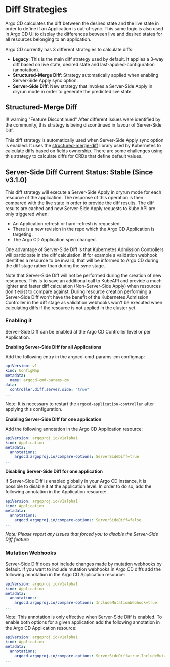 # Diff Strategies

Argo CD calculates the diff between the desired state and the live
state in order to define if an Application is out-of-sync. This same
logic is also used in Argo CD UI to display the differences between
live and desired states for all resources belonging to an application.

Argo CD currently has 3 different strategies to calculate diffs:

- **Legacy**: This is the main diff strategy used by default. It
  applies a 3-way diff based on live state, desired state and
  last-applied-configuration (annotation).
- **Structured-Merge Diff**: Strategy automatically applied when
  enabling Server-Side Apply sync option. 
- **Server-Side Diff**: New strategy that invokes a Server-Side Apply
  in dryrun mode in order to generate the predicted live state.

## Structured-Merge Diff

!!! warning "Feature Discontinued"
    After different issues were identified by the community, this strategy is being discontinued in favour of Server-Side Diff.

This diff strategy is automatically used when Server-Side Apply
sync option is enabled. It uses the [structured-merge-diff][2] library
used by Kubernetes to calculate diffs based on fields ownership. There
are some challenges using this strategy to calculate diffs for CRDs
that define default values.

## Server-Side Diff Current Status: Stable (Since v3.1.0)

This diff strategy will execute a Server-Side Apply in dryrun mode for
each resource of the application. The response of this operation is then
compared with the live state in order to provide the diff results. The
diff results are cached and new Server-Side Apply requests to Kube API
are only triggered when:

- An Application refresh or hard-refresh is requested.
- There is a new revision in the repo which the Argo CD Application is
  targeting.
- The Argo CD Application spec changed.

One advantage of Server-Side Diff is that Kubernetes Admission
Controllers will participate in the diff calculation. If for example
a validation webhook identifies a resource to be invalid, that will be
informed to Argo CD during the diff stage rather than during the sync 
stage.

Note that Server-Side Diff will not be performed during the creation of new resources.
This is to save an additional call to KubeAPI and provide a much lighter and faster diff calculation
(Non-Server-Side Apply) when resources don't exist to compare against. During resource creation performing a
Server-Side Diff won't have the benefit of the Kubernetes Admission Controller in the diff stage as validation webhooks 
won't be executed when calculating diffs if the resource is not applied in the cluster yet.

### Enabling it

Server-Side Diff can be enabled at the Argo CD Controller level or per
Application.

**Enabling Server-Side Diff for all Applications**

Add the following entry in the argocd-cmd-params-cm configmap:

```yaml
apiVersion: v1
kind: ConfigMap
metadata:
  name: argocd-cmd-params-cm
data:
  controller.diff.server.side: "true"
...
```

Note: It is necessary to restart the `argocd-application-controller`
after applying this configuration.

**Enabling Server-Side Diff for one application**

Add the following annotation in the Argo CD Application resource:

```yaml
apiVersion: argoproj.io/v1alpha1
kind: Application
metadata:
  annotations:
    argocd.argoproj.io/compare-options: ServerSideDiff=true
...
```

**Disabling Server-Side Diff for one application**

If Server-Side Diff is enabled globally in your Argo CD instance, it
is possible to disable it at the application level. In order to do so,
add the following annotation in the Application resource:

```yaml
apiVersion: argoproj.io/v1alpha1
kind: Application
metadata:
  annotations:
    argocd.argoproj.io/compare-options: ServerSideDiff=false
...
```

*Note: Please report any issues that forced you to disable the
Server-Side Diff feature*

### Mutation Webhooks

Server-Side Diff does not include changes made by mutation webhooks by
default. If you want to include mutation webhooks in Argo CD diffs add
the following annotation in the Argo CD Application resource:

```yaml
apiVersion: argoproj.io/v1alpha1
kind: Application
metadata:
  annotations:
    argocd.argoproj.io/compare-options: IncludeMutationWebhook=true
...
```

Note: This annotation is only effective when Server-Side Diff is
enabled. To enable both options for a given application add the
following annotation in the Argo CD Application resource:

```yaml
apiVersion: argoproj.io/v1alpha1
kind: Application
metadata:
  annotations:
    argocd.argoproj.io/compare-options: ServerSideDiff=true,IncludeMutationWebhook=true
...
```

[1]: https://github.com/argoproj/argoproj/blob/main/community/feature-status.md#beta
[2]: https://github.com/kubernetes-sigs/structured-merge-diff

